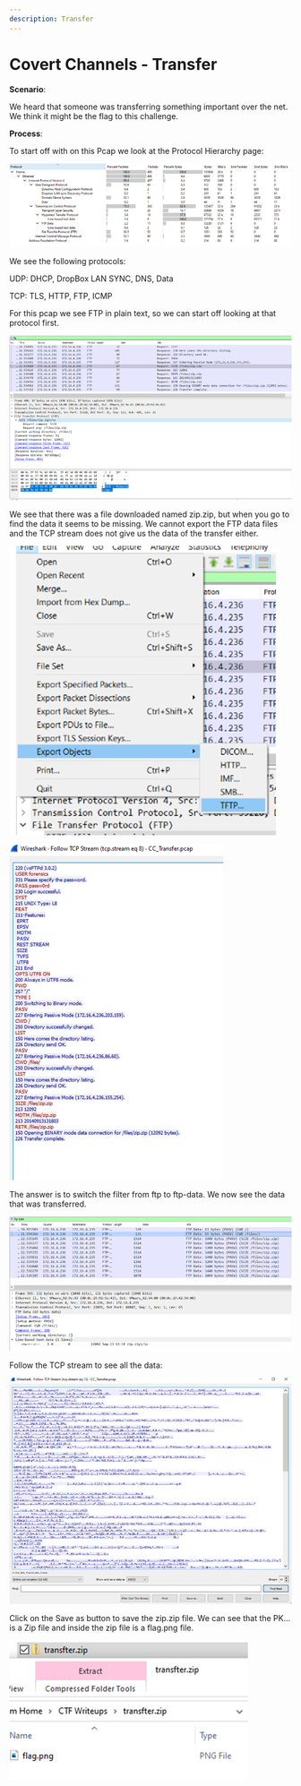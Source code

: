 ```yaml
---
description: Transfer
---
```


# Covert Channels - Transfer

**Scenario**:

We heard that someone was transferring something important over the net. We think it might be the flag to this challenge.

**Process**:

To start off with on this Pcap we look at the Protocol Hierarchy page:

![](<../.gitbook/assets/image (15) (1) (1).png>)

We see the following protocols:

UDP: DHCP, DropBox LAN SYNC, DNS, Data

TCP: TLS, HTTP, FTP, ICMP

For this pcap we see FTP in plain text, so we can start off looking at that protocol first.



![](<../.gitbook/assets/image (8) (1) (1) (1) (1).png>)

We see that there was a file downloaded named zip.zip, but when you go to find the data it seems to be missing. We cannot export the FTP data files and the TCP stream does not give us the data of the transfer either.

![](<../.gitbook/assets/image (12) (1) (1) (1).png>)

![](<../.gitbook/assets/image (1) (1) (1) (1).png>)

The answer is to switch the filter from ftp to ftp-data. We now see the data that was transferred.

![](<../.gitbook/assets/image (10) (1) (1) (1) (1).png>)

Follow the TCP stream to see all the data:

![](<../.gitbook/assets/image (14) (1) (1).png>)

Click on the Save as button to save the zip.zip file. We can see that the PK… is a Zip file and inside the zip file is a flag.png file.

![](<../.gitbook/assets/image (13) (1) (1) (1) (1) (1).png>)
